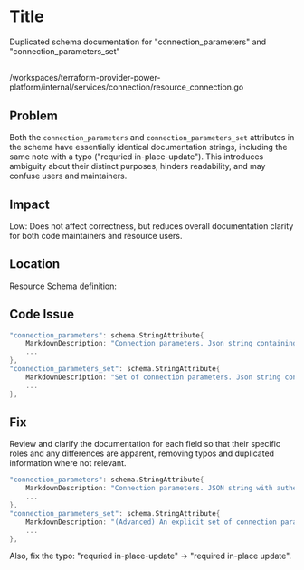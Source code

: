 # Title
Duplicated schema documentation for "connection_parameters" and "connection_parameters_set"

##
/workspaces/terraform-provider-power-platform/internal/services/connection/resource_connection.go

## Problem
Both the `connection_parameters` and `connection_parameters_set` attributes in the schema have essentially identical documentation strings, including the same note with a typo ("requried in-place-update"). This introduces ambiguity about their distinct purposes, hinders readability, and may confuse users and maintainers.

## Impact
Low: Does not affect correctness, but reduces overall documentation clarity for both code maintainers and resource users.

## Location
Resource Schema definition:

## Code Issue
```go
"connection_parameters": schema.StringAttribute{
    MarkdownDescription: "Connection parameters. Json string containing the authentication connection parameters ...",
    ...
},
"connection_parameters_set": schema.StringAttribute{
    MarkdownDescription: "Set of connection parameters. Json string containing the authentication connection parameters ...",
    ...
},
```

## Fix
Review and clarify the documentation for each field so that their specific roles and any differences are apparent, removing typos and duplicated information where not relevant.

```go
"connection_parameters": schema.StringAttribute{
    MarkdownDescription: "Connection parameters. JSON string with authentication details, used when ...",
    ...
},
"connection_parameters_set": schema.StringAttribute{
    MarkdownDescription: "(Advanced) An explicit set of connection parameters (JSON string), for ... [explain use case and distinction].",
    ...
},
```

Also, fix the typo: "requried in-place-update" → "required in-place update".

